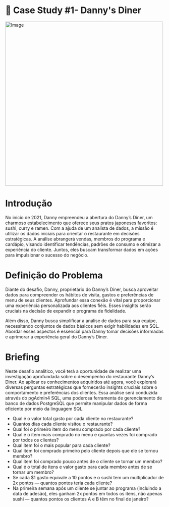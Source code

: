# 🍜 Case Study #1- Danny's Diner 
<img src="https://user-images.githubusercontent.com/81607668/127727503-9d9e7a25-93cb-4f95-8bd0-20b87cb4b459.png" alt="Image" width="500" height="520">

# Introdução
No início de 2021, Danny empreendeu a abertura do Danny’s Diner, um charmoso estabelecimento que oferece seus pratos japoneses favoritos: sushi, curry e ramen. Com a ajuda de um analista de dados, a missão é utilizar os dados iniciais para orientar o restaurante em decisões estratégicas. A análise abrangerá vendas, membros do programa e cardápio, visando identificar tendências, padrões de consumo e otimizar a experiência do cliente. Juntos, eles buscam transformar dados em ações para impulsionar o sucesso do negócio.

# Definição do Problema
Diante do desafio, Danny, proprietário do Danny’s Diner, busca aproveitar dados para compreender os hábitos de visita, gastos e preferências de menu de seus clientes. Aprofundar essa conexão é vital para proporcionar uma experiência personalizada aos clientes fiéis. Esses insights serão cruciais na decisão de expandir o programa de fidelidade.

Além disso, Danny busca simplificar a análise de dados para sua equipe, necessitando conjuntos de dados básicos sem exigir habilidades em SQL. Abordar esses aspectos é essencial para Danny tomar decisões informadas e aprimorar a experiência geral do Danny’s Diner.

# Briefing
Neste desafio analítico, você terá a oportunidade de realizar uma investigação aprofundada sobre o desempenho do restaurante Danny’s Diner. Ao aplicar os conhecimentos adquiridos até agora, você explorará diversas perguntas estratégicas que fornecerão insights cruciais sobre o comportamento e preferências dos clientes. Essa análise será conduzida através do pgAdmin4 SQL, uma poderosa ferramenta de gerenciamento de banco de dados PostgreSQL que permite manipular dados de forma eficiente por meio da linguagem SQL.

- Qual é o valor total gasto por cada cliente no restaurante?
- Quantos dias cada cliente visitou o restaurante?
- Qual foi o primeiro item do menu comprado por cada cliente?
- Qual é o item mais comprado no menu e quantas vezes foi comprado por todos os clientes?
- Qual item foi o mais popular para cada cliente?
- Qual item foi comprado primeiro pelo cliente depois que ele se tornou membro?
- Qual item foi comprado pouco antes de o cliente se tornar um membro?
- Qual é o total de itens e valor gasto para cada membro antes de se tornar um membro?
- Se cada $1 gasto equivale a 10 pontos e o sushi tem um multiplicador de 2x pontos — quantos pontos teria cada cliente?
- Na primeira semana após um cliente se juntar ao programa (incluindo a data de adesão), eles ganham 2x pontos em todos os itens, não apenas sushi — quantos pontos os clientes A e B têm no final de janeiro?




